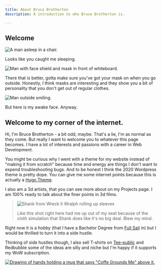 ```yaml
---
title: About Bruce Brotherton
description: A introduction to who Bruce Brotherton is.

---
```

## Welcome

![A man asleep in a chair.](/images/bruce-sleep.jpg "Naps are the best.")

Looks like you caught me sleeping.

![Man with face shield and mask in front of whiteboard.](/images/bruce-mask.jpg "Gotta wear your mask!")

There that is better, gotta make sure you've got your mask on when you go outside. Honestly, I think masks are interesting and they show you a bit of personality that you don't get out of regular clothes.

![Man outside smiling. ](/images/bruce-face.jpg "Still have a mask. 2020 is crazy.")

But here is my awake face. Anyway.

## Welcome to my corner of the internet.

Hi, I'm Bruce Brotherton - a bit odd, maybe. That's a lie, I'm as normal as they come. But really I want to welcome you to whatever this page becomes. I have a lot of interests and passions with a career in Web Development.

You might be curious why I went with a theme for my website instead of "making it from scratch" because time and energy are things I don't want to expend troubleshooting bugs. And to be honest I think the 2020 Wordpress theme is pretty dope. You can give me some internet points because this is actually a [Hugo Theme]().

I also am a 3d artists, that you can see more about on my Projects page. I am 100% ready to talk about the finer points in 3d films.

> ![Shank from Wreck it Wralph rolling up sleeves](/images/tumblr_psu4td7bb51tebpzgo3_250.gif)
>
> Like this shot right here had me up out of my seat because of the cloth simulation that Shank does like it's no big deal. Blew my mind.

Right now it is a hobby (that I have a Bachelor Degree from [Full Sail](https://www.fullsail.edu/) in) but I would be thrilled to turn it into a side hustle.

Thinking of side hustles though, I also sell T-shirts on [Tee-public](https://www.teepublic.com/user/thebruce13) and Redbubble some of the ideas are silly and niche but I'm happy if it supports my WoW subscription.

[![Drawing of hands holding a mug that says "Coffe Grounds Me" above it.](/images/12387055_4.jpg 'Drawing of hands holding a mug that says "Coffe Grounds Me" above it.')](https://www.teepublic.com/t-shirt/12387055-coffee-grounds-me?store_id=125496 'Drawing of hands holding a mug that says "Coffe Grounds Me" above it.')